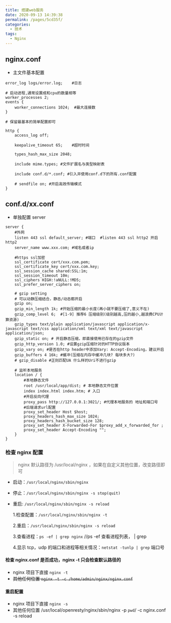 ```yaml
---
title: 搭建web服务
date: 2020-09-13 14:39:38
permalink: /pages/5cd35f/
categories:
  - 技术
tags:
  - Nginx
---
```


## nginx.conf

- 主文件基本配置

```nginx
error_log logs/error.log;    #日志

# 启动进程,通常设置成和cpu的数量相等
worker_processes 2;
events {
    worker_connections 1024;  #最大连接数
}

# 保留最基本的简单配置即可

http {
    access_log off;

    keepalive_timeout 65;    #超时时间

    types_hash_max_size 2048;

    include mime.types; #文件扩展名与类型映射表

    include conf.d/*.conf; #引入并使用conf.d下的所有.conf配置

    # sendfile on; #开启高效传输模式
}
```

## conf.d/xx.conf

- 单独配置 server

```nginx
server {
    #外网
    listen 443 ssl default_server; #端口  #listen 443 ssl http2 开启http2
    server_name www.xxx.com; #域名或者ip

    #https ssl加密
    ssl_certificate cert/xxx.com.pem;
    ssl_certificate_key cert/xxx.com.key;
    ssl_session_cache shared:SSL:1m;
    ssl_session_timeout 10m;
    ssl_ciphers HIGH:!aNULL:!MD5;
    ssl_prefer_server_ciphers on;

    # gzip setting
    # 可以动静压缩结合，静态/动态都开启
    gzip on;
    gzip_min_length 1k; #开始压缩的最小长度(再小就不要压缩了,意义不在)
    gzip_comp_level 6;  #[1-9] 推荐6 压缩级别(级别越高,压的越小,越浪费CPU计算资源)
    gzip_types text/plain application/javascript application/x-javascript text/css application/xml text/xml text/javascript application/json;
    gzip_static on; # 开启静态压缩，即直接使用已存在的gzip文件
    gzip_http_version 1.0; #设置gzip压缩针对的HTTP协议版本
    gzip_vary on; #是否在http header中添加Vary: Accept-Encoding，建议开启
    gzip_buffers 4 16k; #缓冲(压缩在内存中缓冲几块? 每块多大?)
    # gzip_disable #正则匹配UA 什么样的Uri不进行gzip

    # 监听本地服务
    location / {
        #本地静态文件
        root /usr/local/app/dist; # 本地静态文件位置
        index index.html index.htm; # 入口
        #开启反向代理
        proxy_pass http://127.0.0.1:3021/; #代理本地服务的 地址和端口号
        #后端请求url配置
        proxy_set_header Host $host;
        proxy_headers_hash_max_size 1024;
        proxy_headers_hash_bucket_size 128;
        proxy_set_header X-Forwarded-For $proxy_add_x_forwarded_for ;
        proxy_set_header Accept-Encoding "";
    }
}
```

### 检查 nginx 配置

> nginx 默认路径为 /usr/local/nginx ，如果在自定义其他位置，改变路径即可

- 启动：`/usr/local/nginx/sbin/nginx`
- 停止：`/usr/local/nginx/sbin/nginx -s stop(quit)`
- 重启: `/usr/local/nginx/sbin/nginx -s reload`

  1.检查配置：`/usr/local/nginx/sbin/nginx -t`

  2.重启：`/usr/local/nginx/sbin/nginx -s reload`

  3.查看进程：`ps -ef | grep nginx` //ps -ef 查看进程列表， | grep

  4.显示 tcp，udp 的端口和进程等相关情况：`netstat -tunlp | grep` 端口号

#### 检查 nginx.conf 是否成功，nginx -t 只会检查默认路径的

- nginx 项目下直接 `nginx -t`
- ~~其他任何位置 `nginx -t -c /home/admin/nginx/nginx.conf`~~

#### 重启配置

- nginx 项目下直接 `nginx -s`
- 其他任何位置 /usr/local/openresty/nginx/sbin/nginx -p `pwd`/ -c nginx.conf -s reload

